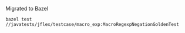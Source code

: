 Migrated to Bazel

    bazel test //javatests/jflex/testcase/macro_exp:MacroRegexpNegationGoldenTest
